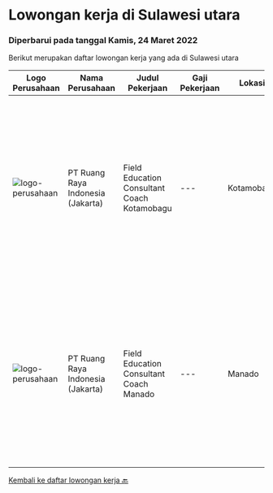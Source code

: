 
  # Lowongan kerja di Sulawesi utara

  ### Diperbarui pada tanggal Kamis, 24 Maret 2022

  Berikut merupakan daftar lowongan kerja yang ada di Sulawesi utara

  |Logo Perusahaan | Nama Perusahaan | Judul Pekerjaan | Gaji Pekerjaan | Lokasi | Deskripsi | Tanggal diunggah | Pranala |
  | -------------- | --------------- | --------------- | --------- | --------- | -------------- | ------- | ----------- |
  |![logo-perusahaan](https://image-service-cdn.seek.com.au/7eee59ea5934120f389dd02961ddcb6b62946481/ee4dce1061f3f616224767ad58cb2fc751b8d2dc)|PT Ruang Raya Indonesia (Jakarta)|Field Education Consultant Coach Kotamobagu|---|Kotamobagu|Ruangguru is a tech-enabled education company that provides a one-stop learning experience for students to have better access to quality content and...|Kamis, 10 Maret 2022|https://www.jobstreet.co.id/id/job/field-education-consultant-coach-kotamobagu-1030728151?token=0~1a8b0076-47f5-4925-b2d3-cc0806fc4049&sectionRank=1&jobId=jobstreet-id-job-1030728151|
|![logo-perusahaan](https://image-service-cdn.seek.com.au/7eee59ea5934120f389dd02961ddcb6b62946481/ee4dce1061f3f616224767ad58cb2fc751b8d2dc)|PT Ruang Raya Indonesia (Jakarta)|Field Education Consultant Coach Manado|---|Manado|Ruangguru is a tech-enabled education company that provides a one-stop learning experience for students to have better access to quality content and...|Kamis, 10 Maret 2022|https://www.jobstreet.co.id/id/job/field-education-consultant-coach-manado-1030728085?token=0~1a8b0076-47f5-4925-b2d3-cc0806fc4049&sectionRank=2&jobId=jobstreet-id-job-1030728085|


  [Kembali ke daftar lowongan kerja 🔙](../README.md#daftar-lowongan-kerja)
  